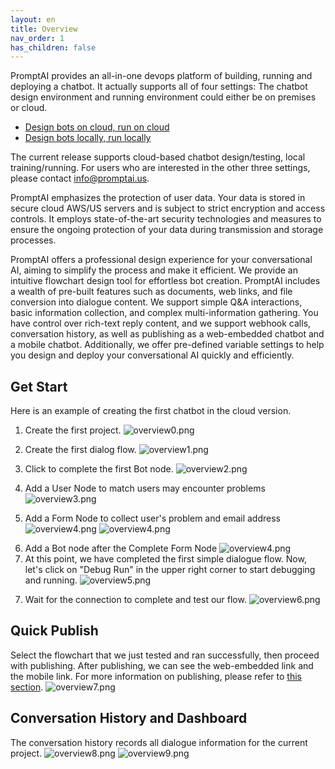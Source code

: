 ```yaml
---
layout: en
title: Overview
nav_order: 1
has_children: false
---
```

PromptAI provides an all-in-one devops platform of building, running and deploying a chatbot.  It actually supports all of four settings: The chatbot design environment and running environment could either be on premises or cloud.

* [Design bots on cloud, run on cloud](https://www.promptai.us/en/pricing/on-cloud/)
* [Design bots locally, run locally](https://www.promptai.us/en/pricing/premises/)

The current release supports cloud-based chatbot design/testing, local training/running. For users who are interested in the other three settings, please contact [info@promptai.us](mailto:info@promptai.us).

PromptAI emphasizes the protection of user data. Your data is stored in secure cloud AWS/US servers and is subject to strict encryption and access controls. It employs state-of-the-art security technologies and measures to ensure the ongoing protection of your data during transmission and storage processes.

<!-- PromptAI提供专业的对话机器人设计体验，旨在简化构建过程，使其简单高效。我们提供直观的流图设计工具，让您轻松创建对话机器人。PromptAI包含丰富的预制功能，包括文档、网页链接、文件转换成对话内容等。我们支持简单的问答交互，简单信息的收集，以及复杂多信息的收集。您可以控制丰富的富文本回复内容，并支持Webhook调用、对话历史记录、以及发布为Web内嵌对话机器人和移动端对话机器人。此外，我们还提供预制变量设置，以帮助您快速高效地设计和部署您的对话机器人。 -->

PromptAI offers a professional design experience for your conversational AI, aiming to simplify the process and make it efficient. We provide an intuitive flowchart design tool for effortless bot creation. PromptAI includes a wealth of pre-built features such as documents, web links, and file conversion into dialogue content. We support simple Q&A interactions, basic information collection, and complex multi-information gathering. You have control over rich-text reply content, and we support webhook calls, conversation history, as well as publishing as a web-embedded chatbot and a mobile chatbot. Additionally, we offer pre-defined variable settings to help you design and deploy your conversational AI quickly and efficiently.

<!-- ## 快速开始  -->
## Get Start
<!-- 以下是在云版本中创建第一个对话机器人的例子。（更多例子在[这里](/docs/examples/)可以查看） -->
Here is an example of creating the first chatbot in the cloud version. 
<!-- Here is an example of creating the first chatbot in the cloud version. (Local version examples or more examples can be found [here](/docs/example/)) -->

<!-- 1. 创建第一个项目 -->
1. Create the first project.
![overview0.png](/assets/images/overview/get-start-01.png)
<!-- 2. 点击完善第一个Bot节点 -->
2. Create the first dialog flow.
![overview1.png](/assets/images/overview/get-start-02.png)
<!-- 3. 点击完善第一个Bot节点  -->
3. Click to complete the first Bot node.
![overview2.png](/assets/images/overview/get-start-03.png)
<!-- 4. 创建一个User节点。 -->
4. Add a User Node to match users may encounter problems
![overview3.png](/assets/images/overview/get-start-04.png)
<!-- 5. 创建一个Bot节点。 -->
5. Add a Form Node to collect user's problem and email address
![overview4.png](/assets/images/overview/get-start-05.png)
![overview4.png](/assets/images/overview/get-start-06.png)
<!-- 6. 至此，我们完成了第一个简单的对话流图，现在我们点击右上角“Debug Run”开始调试运行。 -->
6. Add a Bot node after the Complete Form Node
![overview4.png](/assets/images/overview/get-start-07.png)
7. At this point, we have completed the first simple dialogue flow. Now, let's click on "Debug Run" in the upper right corner to start debugging and running.
![overview5.png](/assets/images/overview/get-start-08.png)
<!-- 7. 等待链接完成，测试我们的流图。 // TODO 这不能正常对话，稍后更新 -->
7. Wait for the connection to complete and test our flow.
![overview6.png](/assets/images/overview/get-start-09.png)

<!-- ## 快速发布 -->
## Quick Publish
<!-- 选择我们刚刚测试运行好的流图，进行发布。发布之后，我们可以看见web内嵌链接，和移动端链接。更多发布相关内容请看这里。 -->
Select the flowchart that we just tested and ran successfully, then proceed with publishing. After publishing, we can see the web-embedded link and the mobile link. For more information on publishing, please refer to [this section](/docs/tutorial/release/release_project).
![overview7.png](/assets/images/overview/get-start-10.png)

<!-- ## 对话历史和Dashboard -->
## Conversation History and Dashboard
<!-- 对话历史纪录了，当前项目的所有对话信息。 -->
The conversation history records all dialogue information for the current project.
![overview8.png](/assets/images/overview/get-start-11.png)
![overview9.png](/assets/images/overview/get-start-12.png)
